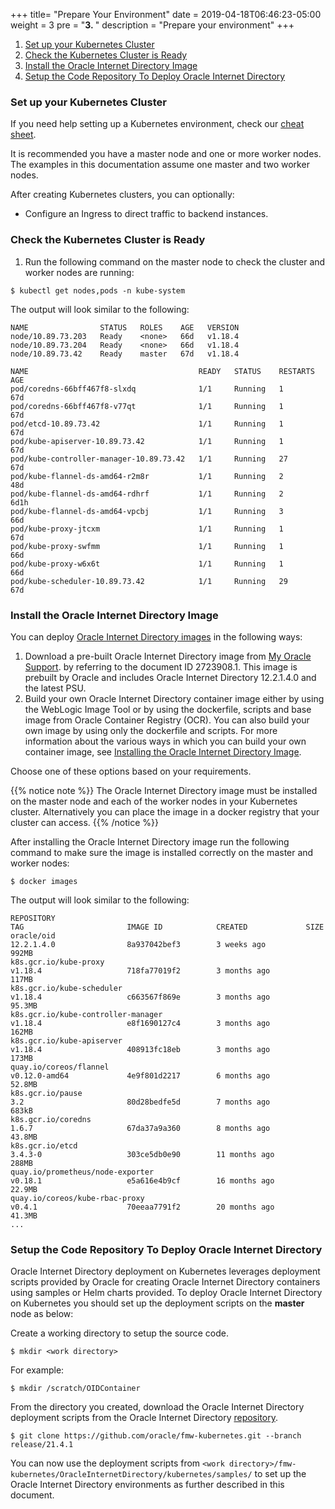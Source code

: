 +++
title=  "Prepare Your Environment"
date = 2019-04-18T06:46:23-05:00
weight = 3
pre = "<b>3. </b>"
description = "Prepare your environment"
+++


1. [Set up your Kubernetes Cluster](#set-up-your-kubernetes-cluster)
1. [Check the Kubernetes Cluster is Ready](#check-the-kubernetes-cluster-is-ready)
1. [Install the Oracle Internet Directory Image](#install-the-oracle-internet-directory-image)
1. [Setup the Code Repository To Deploy Oracle Internet Directory](#setup-the-code-repository-to-deploy-oracle-internet-directory)

### Set up your Kubernetes Cluster

If you need help setting up a Kubernetes environment, check our [cheat sheet](https://oracle.github.io/weblogic-kubernetes-operator/userguide/overview/k8s-setup/).

It is recommended you have a master node and one or more worker nodes. The examples in this documentation assume one master and two worker nodes.

After creating Kubernetes clusters, you can optionally:

* Configure an Ingress to direct traffic to backend instances.

### Check the Kubernetes Cluster is Ready

1. Run the following command on the master node to check the cluster and worker nodes are running:

```
$ kubectl get nodes,pods -n kube-system
```

The output will look similar to the following:

```
NAME                STATUS   ROLES    AGE   VERSION
node/10.89.73.203   Ready    <none>   66d   v1.18.4
node/10.89.73.204   Ready    <none>   66d   v1.18.4
node/10.89.73.42    Ready    master   67d   v1.18.4

NAME                                      READY   STATUS    RESTARTS   AGE
pod/coredns-66bff467f8-slxdq              1/1     Running   1          67d
pod/coredns-66bff467f8-v77qt              1/1     Running   1          67d
pod/etcd-10.89.73.42                      1/1     Running   1          67d
pod/kube-apiserver-10.89.73.42            1/1     Running   1          67d
pod/kube-controller-manager-10.89.73.42   1/1     Running   27         67d
pod/kube-flannel-ds-amd64-r2m8r           1/1     Running   2          48d
pod/kube-flannel-ds-amd64-rdhrf           1/1     Running   2          6d1h
pod/kube-flannel-ds-amd64-vpcbj           1/1     Running   3          66d
pod/kube-proxy-jtcxm                      1/1     Running   1          67d
pod/kube-proxy-swfmm                      1/1     Running   1          66d
pod/kube-proxy-w6x6t                      1/1     Running   1          66d
pod/kube-scheduler-10.89.73.42            1/1     Running   29         67d
```

### Install the Oracle Internet Directory Image

You can deploy [Oracle Internet Directory images](https://github.com/oracle/docker-images/tree/master/OracleInternetDirectory) in the following ways:

1. Download a pre-built Oracle Internet Directory image from [My Oracle Support](https://support.oracle.com).  by referring to the document ID 2723908.1. This image is prebuilt by Oracle and includes Oracle Internet Directory 12.2.1.4.0 and the latest PSU.
1. Build your own Oracle Internet Directory container image either by using the WebLogic Image Tool or by using the dockerfile, scripts and base image from Oracle Container Registry (OCR). You can also build your own image by using only the dockerfile and scripts. For more information about the various ways in which you can build your own container image, see [Installing the Oracle Internet Directory Image](https://github.com/oracle/docker-images/tree/master/OracleInternetDirectory/README.md#installing-the-oracle-internet-directory-image).

Choose one of these options based on your requirements.

{{% notice note %}}
The Oracle Internet Directory image must be installed on the master node and each of the worker nodes in your Kubernetes cluster. Alternatively you can place the image in a docker registry that your cluster can access.
{{% /notice %}}

After installing the Oracle Internet Directory image run the following command to make sure the image is installed correctly on the master and worker nodes:

```
$ docker images
```

The output will look similar to the following:

```
REPOSITORY                                                                   TAG                       IMAGE ID            CREATED             SIZE
oracle/oid                                                                   12.2.1.4.0                8a937042bef3        3 weeks ago         992MB
k8s.gcr.io/kube-proxy                                                        v1.18.4                   718fa77019f2        3 months ago        117MB
k8s.gcr.io/kube-scheduler                                                    v1.18.4                   c663567f869e        3 months ago        95.3MB
k8s.gcr.io/kube-controller-manager                                           v1.18.4                   e8f1690127c4        3 months ago        162MB
k8s.gcr.io/kube-apiserver                                                    v1.18.4                   408913fc18eb        3 months ago        173MB
quay.io/coreos/flannel                                                       v0.12.0-amd64             4e9f801d2217        6 months ago        52.8MB
k8s.gcr.io/pause                                                             3.2                       80d28bedfe5d        7 months ago        683kB
k8s.gcr.io/coredns                                                           1.6.7                     67da37a9a360        8 months ago        43.8MB
k8s.gcr.io/etcd                                                              3.4.3-0                   303ce5db0e90        11 months ago       288MB
quay.io/prometheus/node-exporter                                             v0.18.1                   e5a616e4b9cf        16 months ago       22.9MB
quay.io/coreos/kube-rbac-proxy                                               v0.4.1                    70eeaa7791f2        20 months ago       41.3MB
...
```

### Setup the Code Repository To Deploy Oracle Internet Directory

Oracle Internet Directory deployment on Kubernetes leverages deployment scripts provided by Oracle for creating Oracle Internet Directory containers using samples or Helm charts provided.  To deploy Oracle Internet Directory on Kubernetes you should set up the deployment scripts on the **master** node as below:

Create a working directory to setup the source code.

```
$ mkdir <work directory>
```

For example:

```
$ mkdir /scratch/OIDContainer
```

From the directory you created, download the Oracle Internet Directory deployment scripts from the Oracle Internet Directory [repository](https://github.com/oracle/fmw-kubernetes.git).

```
$ git clone https://github.com/oracle/fmw-kubernetes.git --branch release/21.4.1
```

You can now use the deployment scripts from `<work directory>/fmw-kubernetes/OracleInternetDirectory/kubernetes/samples/` to set up the Oracle Internet Directory environments as further described in this document.
